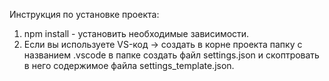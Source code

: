 Инструкция по установке проекта:

1. npm install - установить необходимые зависимости.
2. Если вы используете VS-код -> создать в корне проекта папку с названием .vscode в папке создать файл settings.json и скоптровать в него содержимое файла settings_template.json.
